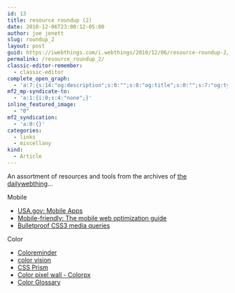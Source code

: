 ```yaml
---
id: 13
title: resource roundup (2)
date: 2010-12-06T23:00:12-05:00
author: joe jenett
slug: roundup_2
layout: post
guid: https://iwebthings.com/i.webthings/2010/12/06/resource-roundup-2/
permalink: /resource_roundup_2/
classic-editor-remember:
  - classic-editor
complete_open_graph:
  - 'a:7:{s:14:"og:description";s:0:"";s:8:"og:title";s:0:"";s:7:"og:type";s:0:"";s:12:"twitter:card";s:7:"summary";s:15:"twitter:creator";s:0:"";s:19:"twitter:description";s:0:"";s:8:"og:image";s:0:"";}'
mf2_mp-syndicate-to:
  - 'a:1:{i:0;s:4:"none";}'
inline_featured_image:
  - "0"
mf2_syndication:
  - 'a:0:{}'
categories:
  - links
  - miscellany
kind:
  - Article
---
```

  <p>An assortment of resources and tools from the archives of <a href="http://dailywebthing.com/linkport/">the dailywebthing</a>...</p>
  Mobile
  <ul>
  <li><a href="http://apps.usa.gov/">USA.gov: Mobile Apps</a></li>
  <li><a href="http://dev.opera.com/articles/view/the-mobile-web-optimization-guide/">Mobile-friendly: The mobile web optimization guide</a></li>
  <li><a href="http://www.vcarrer.com/2010/07/bulletproof-css3-media-queries.html">Bulletproof CSS3 media queries</a></li>
  </ul>
  Color
  <ul>
  <li><a href="http://coloreminder.com/">Coloreminder</a></li>
  <li><a href="http://www.handprint.com/LS/CVS/color.html">color vision</a></li>
  <li><a href="http://cssprism.com/">CSS Prism</a></li>
  <li><a href="http://colorpx.com/">Color pixel wall - Colorpx</a></li>
  <li><a href="http://hilbert.people.uic.edu/Glossary.html">Color Glossary</a></li>
  </ul>
